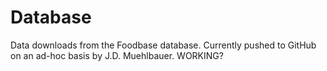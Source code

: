 # Database
Data downloads from the Foodbase database. Currently pushed to GitHub on an ad-hoc basis by J.D. Muehlbauer.
WORKING?

